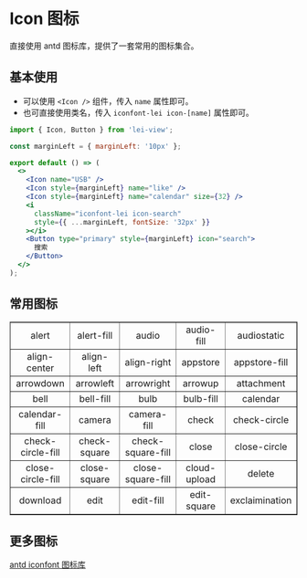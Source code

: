 # Icon 图标

直接使用 antd 图标库，提供了一套常用的图标集合。

## 基本使用

- 可以使用 `<Icon />` 组件，传入 `name` 属性即可。
- 也可直接使用类名，传入 `iconfont-lei icon-[name]` 属性即可。

```jsx
import { Icon, Button } from 'lei-view';

const marginLeft = { marginLeft: '10px' };

export default () => (
  <>
    <Icon name="USB" />
    <Icon style={marginLeft} name="like" />
    <Icon style={marginLeft} name="calendar" size={32} />
    <i
      className="iconfont-lei icon-search"
      style={{ ...marginLeft, fontSize: '32px' }}
    ></i>
    <Button type="primary" style={marginLeft} icon="search">
      搜索
    </Button>
  </>
);
```

## 常用图标

<table border="1">
  <tr>
    <td style="text-align: center">
      <div class="iconfont-lei icon-alert" style="font-size: 30px"></div>
      <div>alert</div> 
    </td>
    <td style="text-align: center">
      <div class="iconfont-lei icon-alert-fill" style="font-size: 30px"></div>
      <div>alert-fill</div> 
    </td>
    <td style="text-align: center">
      <div class="iconfont-lei icon-audio" style="font-size: 30px"></div>
      <div>audio</div> 
    </td>
    <td style="text-align: center">
      <div class="iconfont-lei icon-audio-fill" style="font-size: 30px"></div>
      <div>audio-fill</div> 
    </td>
    <td style="text-align: center">
      <div class="iconfont-lei icon-audiostatic" style="font-size: 30px"></div>
      <div>audiostatic</div> 
    </td>
  </tr>
  <tr>
    <td style="text-align: center">
      <div class="iconfont-lei icon-align-center" style="font-size: 30px"></div>
      <div>align-center</div> 
    </td>
    <td style="text-align: center">
      <div class="iconfont-lei icon-align-left" style="font-size: 30px"></div>
      <div>align-left</div> 
    </td>
    <td style="text-align: center">
      <div class="iconfont-lei icon-align-right" style="font-size: 30px"></div>
      <div>align-right</div> 
    </td>
    <td style="text-align: center">
      <div class="iconfont-lei icon-appstore" style="font-size: 30px"></div>
      <div>appstore</div> 
    </td>
    <td style="text-align: center">
      <div class="iconfont-lei icon-appstore-fill" style="font-size: 30px"></div>
      <div>appstore-fill</div> 
    </td>
  </tr>
  <tr>
    <td style="text-align: center">
      <div class="iconfont-lei icon-arrowdown" style="font-size: 30px"></div>
      <div>arrowdown</div> 
    </td>
    <td style="text-align: center">
      <div class="iconfont-lei icon-arrowleft" style="font-size: 30px"></div>
      <div>arrowleft</div> 
    </td>
    <td style="text-align: center">
      <div class="iconfont-lei icon-arrowright" style="font-size: 30px"></div>
      <div>arrowright</div> 
    </td>
    <td style="text-align: center">
      <div class="iconfont-lei icon-arrowup" style="font-size: 30px"></div>
      <div>arrowup</div> 
    </td>
    <td style="text-align: center">
      <div class="iconfont-lei icon-attachment" style="font-size: 30px"></div>
      <div>attachment</div> 
    </td>
  </tr>
  <tr>
    <td style="text-align: center">
      <div class="iconfont-lei icon-bell" style="font-size: 30px"></div>
      <div>bell</div> 
    </td>
    <td style="text-align: center">
      <div class="iconfont-lei icon-bell-fill" style="font-size: 30px"></div>
      <div>bell-fill</div> 
    </td>
    <td style="text-align: center">
      <div class="iconfont-lei icon-bulb" style="font-size: 30px"></div>
      <div>bulb</div> 
    </td>
    <td style="text-align: center">
      <div class="iconfont-lei icon-bulb-fill" style="font-size: 30px"></div>
      <div>bulb-fill</div> 
    </td>
    <td style="text-align: center">
      <div class="iconfont-lei icon-calendar" style="font-size: 30px"></div>
      <div>calendar</div> 
    </td>
  </tr>
  <tr>
    <td style="text-align: center">
      <div class="iconfont-lei icon-calendar-fill" style="font-size: 30px"></div>
      <div>calendar-fill</div> 
    </td>
    <td style="text-align: center">
      <div class="iconfont-lei icon-camera" style="font-size: 30px"></div>
      <div>camera</div> 
    </td>
    <td style="text-align: center">
      <div class="iconfont-lei icon-camera-fill" style="font-size: 30px"></div>
      <div>camera-fill</div> 
    </td>
    <td style="text-align: center">
      <div class="iconfont-lei icon-check" style="font-size: 30px"></div>
      <div>check</div> 
    </td>
    <td style="text-align: center">
      <div class="iconfont-lei icon-check-circle" style="font-size: 30px"></div>
      <div>check-circle</div> 
    </td>
  </tr>
  <tr>
    <td style="text-align: center">
      <div class="iconfont-lei icon-check-circle-fill" style="font-size: 30px"></div>
      <div>check-circle-fill</div> 
    </td>
    <td style="text-align: center">
      <div class="iconfont-lei icon-check-square" style="font-size: 30px"></div>
      <div>check-square</div> 
    </td>
    <td style="text-align: center">
      <div class="iconfont-lei icon-check-square-fill" style="font-size: 30px"></div>
      <div>check-square-fill</div> 
    </td>
    <td style="text-align: center">
      <div class="iconfont-lei icon-close" style="font-size: 30px"></div>
      <div>close</div> 
    </td>
    <td style="text-align: center">
      <div class="iconfont-lei icon-close-circle" style="font-size: 30px"></div>
      <div>close-circle</div> 
    </td>
  </tr>
  <tr>
    <td style="text-align: center">
      <div class="iconfont-lei icon-close-circle-fill" style="font-size: 30px"></div>
      <div>close-circle-fill</div> 
    </td>
    <td style="text-align: center">
      <div class="iconfont-lei icon-close-square" style="font-size: 30px"></div>
      <div>close-square</div> 
    </td>
    <td style="text-align: center">
      <div class="iconfont-lei icon-close-square-fill" style="font-size: 30px"></div>
      <div>close-square-fill</div> 
    </td>
    <td style="text-align: center">
      <div class="iconfont-lei icon-cloud-upload" style="font-size: 30px"></div>
      <div>cloud-upload</div> 
    </td>
    <td style="text-align: center">
      <div class="iconfont-lei icon-delete" style="font-size: 30px"></div>
      <div>delete</div> 
    </td>
  </tr>
  <tr>
    <td style="text-align: center">
      <div class="iconfont-lei icon-download" style="font-size: 30px"></div>
      <div>download</div> 
    </td>
    <td style="text-align: center">
      <div class="iconfont-lei icon-edit" style="font-size: 30px"></div>
      <div>edit</div> 
    </td>
    <td style="text-align: center">
      <div class="iconfont-lei icon-edit-fill" style="font-size: 30px"></div>
      <div>edit-fill</div> 
    </td>
    <td style="text-align: center">
      <div class="iconfont-lei icon-edit-square" style="font-size: 30px"></div>
      <div>edit-square</div> 
    </td>
    <td style="text-align: center">
      <div class="iconfont-lei icon-exclaimination" style="font-size: 30px"></div>
      <div>exclaimination</div> 
    </td>
  </tr>
</table>

## 更多图标

[antd iconfont 图标库](https://www.iconfont.cn/collections/detail?cid=9402)
